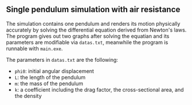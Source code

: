 ## Single pendulum simulation with air resistance

The simulation contains one pendulum and renders its motion physically accurately by solving the differential equation derived from Newton's laws. The program gives out two graphs after solving the equatian and its parameters are modifiable via `datas.txt`, meanwhile the program is runnable with `main.exe`.

The parameters in `datas.txt` are the following:

- `phi0`: initial angular displacement  
- `L`: the length of the pendulum  
- `m`: the mass of the pendulum  
- `k`: a coefficient including the drag factor, the cross-sectional area, and the density  

